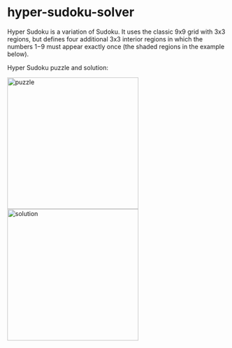 # hyper-sudoku-solver
Hyper Sudoku is a variation of Sudoku. It uses the classic 9x9 grid with 3x3 regions, but defines four additional 3x3 interior regions in which the numbers 1−9 must appear exactly once (the shaded regions in the example below).

Hyper Sudoku puzzle and solution:

<img src="https://upload.wikimedia.org/wikipedia/commons/1/12/Oceans_Hypersudoku18_Puzzle.svg" alt="puzzle" width="300" height="300"/> <img src="https://upload.wikimedia.org/wikipedia/commons/1/17/Oceans_Hypersudoku18_Solution.svg" alt="solution" width="300" height="300"/>
